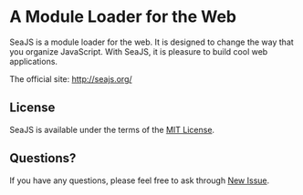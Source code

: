 A Module Loader for the Web
===

SeaJS is a module loader for the web. It is designed to change the way that you
organize JavaScript. With SeaJS, it is pleasure to build cool web
applications.

The official site: <http://seajs.org/>


## License

SeaJS is available under the terms of the [MIT License](http://seajs.org/LICENSE.md).


## Questions?

If you have any questions, please feel free to ask through [New Issue](https://github.com/seajs/seajs/issues/new).
